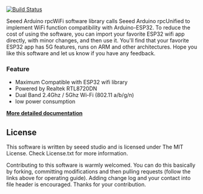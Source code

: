 

 [![Build Status](https://travis-ci.com/Seeed-Studio/Seeed_Arduino_rpcWiFi.svg?branch=master)](https://travis-ci.com/Seeed-Studio/Seeed_Arduino_rpcWiFi)

Seeed Arduino rpcWiFi software library calls Seeed Arduino rpcUnified to implement WiFi function compatibility with Arduino-ESP32. To reduce the cost of using the software, you can import your favorite ESP32 wifi app directly, with minor changes, and then use it. You'll find that your favorite ESP32 app has 5G features, runs on ARM and other architectures.  Hope you like this software and let us know if you have any feedback.

### **Feature**

- Maximum Compatible with ESP32 wifi library
- Powered by Realtek RTL8720DN
- Dual Band 2.4Ghz / 5Ghz Wi-Fi (802.11 a/b/g/n)
- low power consumption


[**More detailed documentation**](https://wiki.seeedstudio.com/Wio-Terminal-Wi-Fi/)

## **License**

This software is written by seeed studio and is licensed under The MIT License. Check License.txt for more information.

Contributing to this software is warmly welcomed. You can do this basically by forking, committing modifications and then pulling requests (follow the links above for operating guide). Adding change log and your contact into file header is encouraged. Thanks for your contribution.

